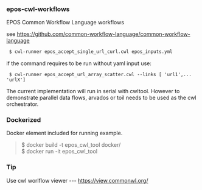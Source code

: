 ### epos-cwl-workflows
EPOS Common Workflow Language workflows

see
https://github.com/common-workflow-language/common-workflow-language

```bash
 $ cwl-runner epos_accept_single_url_curl.cwl epos_inputs.yml
```
if the command requires to be run without yaml input use:
```
 $ cwl-runner epos_accept_url_array_scatter.cwl --links [ 'url1',... 'urlX']
```
The current implementation will run in serial with cwltool. However to demonstrate parallel data flows, arvados or toil needs to be used as the cwl orchestrator.

### Dockerized
Docker element included for running example.

 > $ docker build -t epos_cwl_tool docker/   
 > $ docker run  -it epos_cwl_tool 


### Tip
Use cwl worlflow viewer ---
https://view.commonwl.org/

